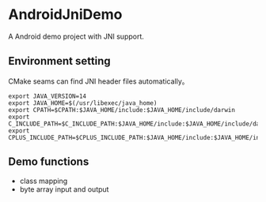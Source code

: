# AndroidJniDemo
A Android demo project with JNI support.

## Environment setting
CMake seams can find JNI header files automatically。
```shell
export JAVA_VERSION=14
export JAVA_HOME=$(/usr/libexec/java_home)
export CPATH=$CPATH:$JAVA_HOME/include:$JAVA_HOME/include/darwin
export C_INCLUDE_PATH=$C_INCLUDE_PATH:$JAVA_HOME/include:$JAVA_HOME/include/darwin
export CPLUS_INCLUDE_PATH=$CPLUS_INCLUDE_PATH:$JAVA_HOME/include:$JAVA_HOME/include/darwin
```

## Demo functions
- class mapping
- byte array input and output 

